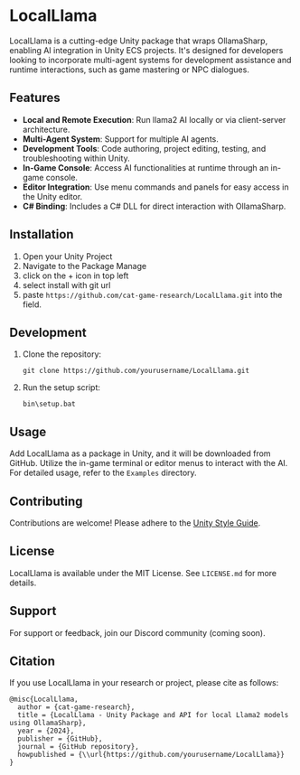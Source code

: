 # LocalLlama

LocalLlama is a cutting-edge Unity package that wraps OllamaSharp, enabling AI integration in Unity ECS projects. It's designed for developers looking to incorporate multi-agent systems for development assistance and runtime interactions, such as game mastering or NPC dialogues.

## Features

- **Local and Remote Execution**: Run llama2 AI locally or via client-server architecture.
- **Multi-Agent System**: Support for multiple AI agents.
- **Development Tools**: Code authoring, project editing, testing, and troubleshooting within Unity.
- **In-Game Console**: Access AI functionalities at runtime through an in-game console.
- **Editor Integration**: Use menu commands and panels for easy access in the Unity editor.
- **C# Binding**: Includes a C# DLL for direct interaction with OllamaSharp.

## Installation

1. Open your Unity Project
2. Navigate to the Package Manage
3. click on the + icon in top left
4. select install with git url
5. paste `https://github.com/cat-game-research/LocalLlama.git` into the field.

## Development

1. Clone the repository:
   ```
   git clone https://github.com/yourusername/LocalLlama.git
   ```
2. Run the setup script:
   ```
   bin\setup.bat
   ```

## Usage

Add LocalLlama as a package in Unity, and it will be downloaded from GitHub. Utilize the in-game terminal or editor menus to interact with the AI. For detailed usage, refer to the `Examples` directory.

## Contributing

Contributions are welcome! Please adhere to the [Unity Style Guide](https://github.com/cat-game-research/unity-style-guide).

## License

LocalLlama is available under the MIT License. See `LICENSE.md` for more details.

## Support

For support or feedback, join our Discord community (coming soon).

## Citation

If you use LocalLlama in your research or project, please cite as follows:

```
@misc{LocalLlama,
  author = {cat-game-research},
  title = {LocalLlama - Unity Package and API for local Llama2 models using OllamaSharp},
  year = {2024},
  publisher = {GitHub},
  journal = {GitHub repository},
  howpublished = {\\url{https://github.com/yourusername/LocalLlama}}
}
```
